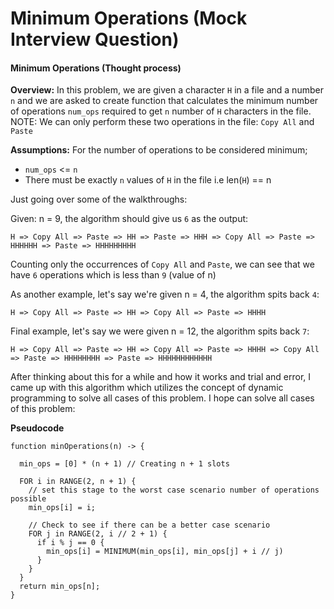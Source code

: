 # Minimum Operations (Mock Interview Question)

#### Minimum Operations (Thought process)

**Overview:** In this problem, we are given a character `H` in a file and a number `n` and we are asked to create function that calculates the minimum number of operations `num_ops` required to get `n` number of `H` characters in the file. NOTE: We can only perform these two operations in the file: `Copy All` and `Paste`

**Assumptions:** 
For the number of operations to be considered minimum;
- `num_ops` <= `n`
- There must be exactly `n` values of `H` in the file i.e len(`H`) == n

Just going over some of the walkthroughs:

Given: n = 9, the algorithm should give us `6` as the output:

```
H => Copy All => Paste => HH => Paste => HHH => Copy All => Paste => HHHHHH => Paste => HHHHHHHHH
``` 
Counting only the occurrences of `Copy All` and `Paste`, we can see that we have `6` operations which is less than `9` (value of n)


As another example, let's say we're given n = 4, the algorithm spits back `4`:

```
H => Copy All => Paste => HH => Copy All => Paste => HHHH
```


Final example, let's say we were given n = 12, the algorithm spits back `7`:

```
H => Copy All => Paste => HH => Copy All => Paste => HHHH => Copy All => Paste => HHHHHHHH => Paste => HHHHHHHHHHHH
```



After thinking about this for a while and how it works and trial and error, I came up with this algorithm which utilizes the concept of dynamic programming to solve all cases of this problem.
I hope can solve all cases of this problem:

**Pseudocode**
```
function minOperations(n) -> {

  min_ops = [0] * (n + 1) // Creating n + 1 slots

  FOR i in RANGE(2, n + 1) {
    // set this stage to the worst case scenario number of operations possible
    min_ops[i] = i;

    // Check to see if there can be a better case scenario
    FOR j in RANGE(2, i // 2 + 1) {
      if i % j == 0 {
        min_ops[i] = MINIMUM(min_ops[i], min_ops[j] + i // j)
      }
    }
  }
  return min_ops[n];
}
```
